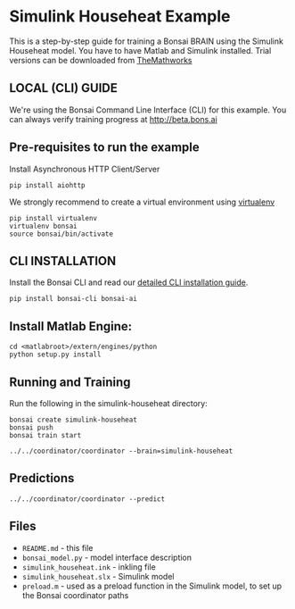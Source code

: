 # Simulink Househeat Example

This is a step-by-step guide for training a Bonsai BRAIN using the Simulink Househeat model. You have to have Matlab and Simulink installed. Trial versions can be downloaded from [TheMathworks](http://www.themathworks.com)

## LOCAL (CLI) GUIDE

We're using the Bonsai Command Line Interface (CLI) for this example. You can always verify training progress at http://beta.bons.ai

## Pre-requisites to run the example

Install Asynchronous HTTP Client/Server
    
    pip install aiohttp

We strongly recommend to create a virtual environment using [virtualenv](https://virtualenv.pypa.io/en/stable/installation/)

    pip install virtualenv
    virtualenv bonsai
    source bonsai/bin/activate
    

## CLI INSTALLATION


Install the Bonsai CLI and read our [detailed CLI installation guide](http://docs.bons.ai/guides/cli-guide.html).

    
    pip install bonsai-cli bonsai-ai
    
  
## Install Matlab Engine: 

    
    cd <matlabroot>/extern/engines/python
    python setup.py install
    

## Running and Training

Run the following in the simulink-househeat directory:

    bonsai create simulink-househeat
    bonsai push
    bonsai train start

    ../../coordinator/coordinator --brain=simulink-househeat

## Predictions

    ../../coordinator/coordinator --predict

## Files

* `README.md` - this file
* `bonsai_model.py` - model interface description
* `simulink_househeat.ink` - inkling file
* `simulink_househeat.slx` - Simulink model
* `preload.m` - used as a preload function in the Simulink model, to set up the Bonsai coordinator paths
